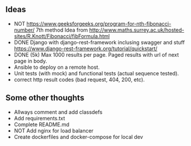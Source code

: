 ## Ideas
- NOT https://www.geeksforgeeks.org/program-for-nth-fibonacci-number/ 7th method
   Idea from http://www.maths.surrey.ac.uk/hosted-sites/R.Knott/Fibonacci/fibFormula.html
- DONE Django with django-rest-framework inclusing swagger and stuff https://www.django-rest-framework.org/tutorial/quickstart/
- DONE (5k) Max 1000 results per page. Paged results with url of next page in body.
- Ansible to deploy on a remote host.
- Unit tests (with mock) and functional tests (actual sequence tested).
- correct http result codes (bad request, 404, 200, etc).

## Some other thoughts
- Allways comment and add classdefs
- Add requirements.txt
- Complete README.md
- NOT Add nginx for load balancer
- Create dockerfiles and docker-compose for local dev


